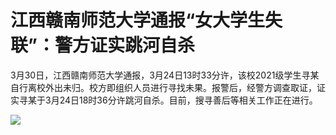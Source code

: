 # 江西赣南师范大学通报“女大学生失联”：警方证实跳河自杀

3月30日，江西赣南师范大学通报，3月24日13时33分许，该校2021级学生寻某自行离校外出未归。校方即组织人员进行寻找未果。报警后，经警方调查取证，证实寻某于3月24日18时36分许跳河自杀。目前，搜寻善后等相关工作正在进行。

![](https://inews.gtimg.com/news_bt/Oci8eUz9c2qcE44FOAFGv1smt27j7VNN03EkGXRwPV72oAA/1000)

